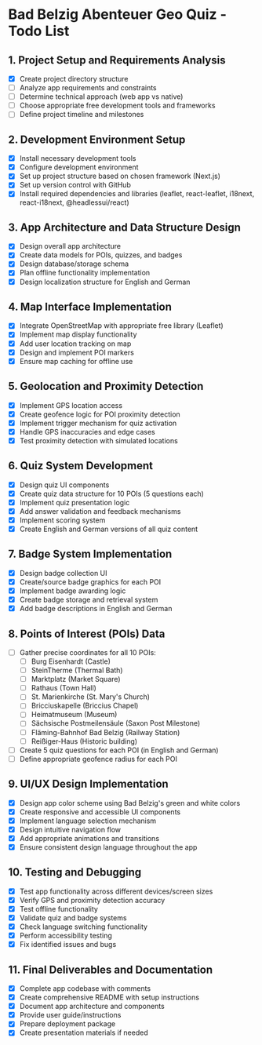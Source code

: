 # Bad Belzig Abenteuer Geo Quiz - Todo List

## 1. Project Setup and Requirements Analysis
- [x] Create project directory structure
- [ ] Analyze app requirements and constraints
- [ ] Determine technical approach (web app vs native)
- [ ] Choose appropriate free development tools and frameworks
- [ ] Define project timeline and milestones

## 2. Development Environment Setup
- [x] Install necessary development tools
- [x] Configure development environment
- [x] Set up project structure based on chosen framework (Next.js)
- [x] Set up version control with GitHub
- [x] Install required dependencies and libraries (leaflet, react-leaflet, i18next, react-i18next, @headlessui/react)

## 3. App Architecture and Data Structure Design
- [x] Design overall app architecture
- [x] Create data models for POIs, quizzes, and badges
- [x] Design database/storage schema
- [x] Plan offline functionality implementation
- [x] Design localization structure for English and German

## 4. Map Interface Implementation
- [x] Integrate OpenStreetMap with appropriate free library (Leaflet)
- [x] Implement map display functionality
- [x] Add user location tracking on map
- [x] Design and implement POI markers
- [x] Ensure map caching for offline use

## 5. Geolocation and Proximity Detection
- [x] Implement GPS location access
- [x] Create geofence logic for POI proximity detection
- [x] Implement trigger mechanism for quiz activation
- [x] Handle GPS inaccuracies and edge cases
- [x] Test proximity detection with simulated locations

## 6. Quiz System Development
- [x] Design quiz UI components
- [x] Create quiz data structure for 10 POIs (5 questions each)
- [x] Implement quiz presentation logic
- [x] Add answer validation and feedback mechanisms
- [x] Implement scoring system
- [x] Create English and German versions of all quiz content

## 7. Badge System Implementation
- [x] Design badge collection UI
- [x] Create/source badge graphics for each POI
- [x] Implement badge awarding logic
- [x] Create badge storage and retrieval system
- [x] Add badge descriptions in English and German

## 8. Points of Interest (POIs) Data
- [ ] Gather precise coordinates for all 10 POIs:
  - [ ] Burg Eisenhardt (Castle)
  - [ ] SteinTherme (Thermal Bath)
  - [ ] Marktplatz (Market Square)
  - [ ] Rathaus (Town Hall)
  - [ ] St. Marienkirche (St. Mary's Church)
  - [ ] Bricciuskapelle (Briccius Chapel)
  - [ ] Heimatmuseum (Museum)
  - [ ] Sächsische Postmeilensäule (Saxon Post Milestone)
  - [ ] Fläming-Bahnhof Bad Belzig (Railway Station)
  - [ ] Reißiger-Haus (Historic building)
- [ ] Create 5 quiz questions for each POI (in English and German)
- [ ] Define appropriate geofence radius for each POI

## 9. UI/UX Design Implementation
- [x] Design app color scheme using Bad Belzig's green and white colors
- [x] Create responsive and accessible UI components
- [x] Implement language selection mechanism
- [x] Design intuitive navigation flow
- [x] Add appropriate animations and transitions
- [x] Ensure consistent design language throughout the app

## 10. Testing and Debugging
- [x] Test app functionality across different devices/screen sizes
- [x] Verify GPS and proximity detection accuracy
- [x] Test offline functionality
- [x] Validate quiz and badge systems
- [x] Check language switching functionality
- [x] Perform accessibility testing
- [x] Fix identified issues and bugs

## 11. Final Deliverables and Documentation
- [x] Complete app codebase with comments
- [x] Create comprehensive README with setup instructions
- [x] Document app architecture and components
- [x] Provide user guide/instructions
- [x] Prepare deployment package
- [x] Create presentation materials if needed
